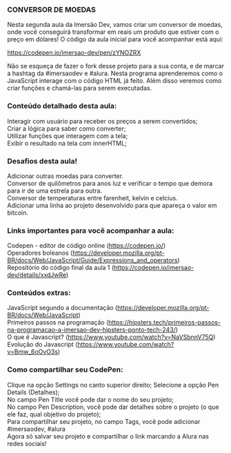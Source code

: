 ### CONVERSOR DE MOEDAS

Nesta segunda aula da Imersão Dev, vamos criar um conversor de moedas, onde você conseguirá transformar em reais um produto que estiver com o preço em dólares! O código da aula inicial para você acompanhar está aqui:

https://codepen.io/imersao-dev/pen/zYNOZRX

Não se esqueça de fazer o fork desse projeto para a sua conta, e de marcar a hashtag da #imersaodev e #alura.
Nesta programa aprenderemos como o JavaScript interage com o código HTML já feito. Além disso veremos como criar funções e chamá-las para serem executadas.

### Conteúdo detalhado desta aula:   
Interagir com usuário para receber os preços a serem convertidos;   
Criar a lógica para saber como converter;  
Utilizar funções que interagem com a tela;   
Exibir o resultado na tela com innerHTML;   
 
### Desafios desta aula!   
Adicionar outras moedas para converter.   
Conversor de quilômetros para anos luz e verificar o tempo que demora para ir de uma estrela para outra.   
Conversor de temperaturas entre farenheit, kelvin e celcius.   
Adicionar uma linha ao projeto desenvolvido para que apareça o valor em bitcoin.   

### Links importantes para você acompanhar a aula:   
Codepen - editor de código online (https://codepen.io/)   
Operadores boleanos (https://developer.mozilla.org/pt-BR/docs/Web/JavaScript/Guide/Expressions_and_operators)   
Repositório do código final da aula 1 (https://codepen.io/imersao-dev/details/xxdJwRe)   

### Conteúdos extras:
JavaScript segundo a documentação (https://developer.mozilla.org/pt-BR/docs/Web/JavaScript)   
Primeiros passos na programação (https://hipsters.tech/primeiros-passos-na-programacao-a-imersao-dev-hipsters-ponto-tech-243/)   
O que é Javascript? (https://www.youtube.com/watch?v=NaVSbnnV75Q)   
Evolução do Javascript (https://www.youtube.com/watch?v=Bmw_6oOvO3s)   

### Como compartilhar seu CodePen:   
Clique na opção Settings no canto superior direito; 
Selecione a opção Pen Details (Detalhes);  
No campo Pen Title você pode dar o nome do seu projeto;    
No campo Pen Description, você pode dar detalhes sobre o projeto (o que ele faz, qual objetivo do projeto);  
Para compartilhar seu projeto, no campo Tags, você pode adicionar #imersaodev, #alura   
Agora só salvar seu projeto e compartilhar o link marcando a Alura nas redes sociais!  
